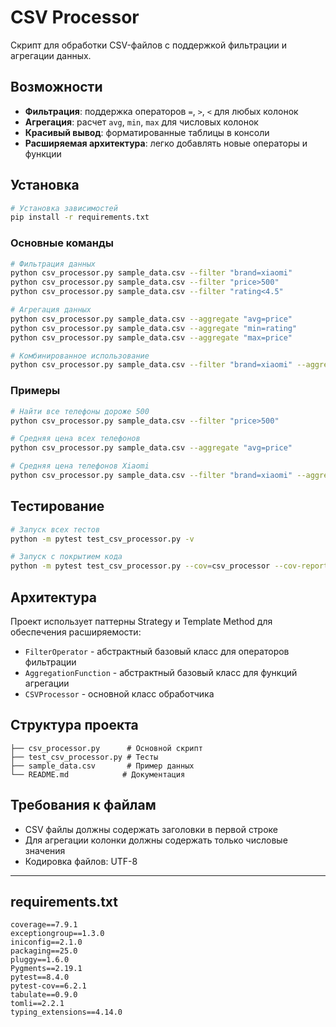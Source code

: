 # CSV Processor

Скрипт для обработки CSV-файлов с поддержкой фильтрации и агрегации данных.

## Возможности

- **Фильтрация**: поддержка операторов `=`, `>`, `<` для любых колонок
- **Агрегация**: расчет `avg`, `min`, `max` для числовых колонок
- **Красивый вывод**: форматированные таблицы в консоли
- **Расширяемая архитектура**: легко добавлять новые операторы и функции

## Установка

```bash
# Установка зависимостей
pip install -r requirements.txt
```

### Основные команды

```bash
# Фильтрация данных
python csv_processor.py sample_data.csv --filter "brand=xiaomi"
python csv_processor.py sample_data.csv --filter "price>500"
python csv_processor.py sample_data.csv --filter "rating<4.5"

# Агрегация данных
python csv_processor.py sample_data.csv --aggregate "avg=price"
python csv_processor.py sample_data.csv --aggregate "min=rating"
python csv_processor.py sample_data.csv --aggregate "max=price"

# Комбинированное использование
python csv_processor.py sample_data.csv --filter "brand=xiaomi" --aggregate "avg=price"
```

### Примеры

```bash
# Найти все телефоны дороже 500
python csv_processor.py sample_data.csv --filter "price>500"

# Средняя цена всех телефонов
python csv_processor.py sample_data.csv --aggregate "avg=price"

# Средняя цена телефонов Xiaomi
python csv_processor.py sample_data.csv --filter "brand=xiaomi" --aggregate "avg=price"
```

## Тестирование

```bash
# Запуск всех тестов
python -m pytest test_csv_processor.py -v

# Запуск с покрытием кода
python -m pytest test_csv_processor.py --cov=csv_processor --cov-report=html
```

## Архитектура

Проект использует паттерны Strategy и Template Method для обеспечения расширяемости:

- `FilterOperator` - абстрактный базовый класс для операторов фильтрации
- `AggregationFunction` - абстрактный базовый класс для функций агрегации
- `CSVProcessor` - основной класс обработчика



## Структура проекта

```
├── csv_processor.py      # Основной скрипт
├── test_csv_processor.py # Тесты
├── sample_data.csv       # Пример данных
└── README.md            # Документация
```

## Требования к файлам

- CSV файлы должны содержать заголовки в первой строке
- Для агрегации колонки должны содержать только числовые значения
- Кодировка файлов: UTF-8

---

## requirements.txt

```
coverage==7.9.1
exceptiongroup==1.3.0
iniconfig==2.1.0
packaging==25.0
pluggy==1.6.0
Pygments==2.19.1
pytest==8.4.0
pytest-cov==6.2.1
tabulate==0.9.0
tomli==2.2.1
typing_extensions==4.14.0
```
